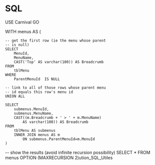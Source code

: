 # SQL
USE Carnival
GO

WITH menus AS ( 

	-- get the first row (ie the menu whose parent 
	-- is null)
	SELECT 
		MenuId,
		MenuName,
		CAST('Top' AS varchar(100)) AS Breadcrumb
	FROM 
		tblMenu
	WHERE 
		ParentMenuId  IS NULL 
	
	-- link to all of those rows whose parent menu
	-- id equals this row's menu id
	UNION ALL 
 
	SELECT 
		submenus.MenuId,
		submenus.MenuName,
		CAST((m.Breadcrumb + ' > ' + m.MenuName)
			AS varchar(100)) AS Breadcrumb
	FROM 
		tblMenu AS submenus
		INNER JOIN menus AS m
			ON submenus.ParentMenuId=m.MenuId
	) 

-- show the results (avoid infinite recursion possibility)
SELECT * FROM menus OPTION (MAXRECURSION 2)ution_SQL_Utiles
